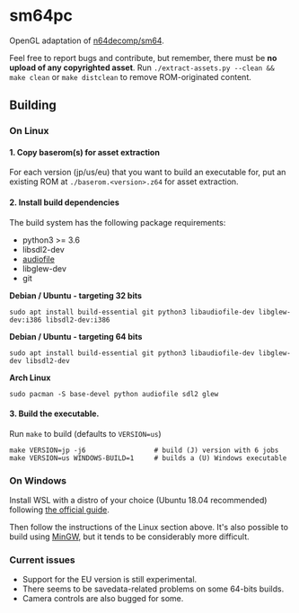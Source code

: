 # sm64pc
OpenGL adaptation of [n64decomp/sm64](https://github.com/n64decomp/sm64). 

Feel free to report bugs and contribute, but remember, there must be **no upload of any copyrighted asset**. 
Run `./extract-assets.py --clean && make clean` or `make distclean` to remove ROM-originated content.

## Building

### On Linux

#### 1. Copy baserom(s) for asset extraction

For each version (jp/us/eu) that you want to build an executable for, put an existing ROM at
`./baserom.<version>.z64` for asset extraction.

#### 2. Install build dependencies

The build system has the following package requirements:
  * python3 >= 3.6
  * libsdl2-dev
  * [audiofile](https://audiofile.68k.org/)
  * libglew-dev
  * git


__Debian / Ubuntu - targeting 32 bits__
```
sudo apt install build-essential git python3 libaudiofile-dev libglew-dev:i386 libsdl2-dev:i386
```
__Debian / Ubuntu - targeting 64 bits__
```
sudo apt install build-essential git python3 libaudiofile-dev libglew-dev libsdl2-dev
```

__Arch Linux__
```
sudo pacman -S base-devel python audiofile sdl2 glew
```

#### 3. Build the executable.

Run `make` to build (defaults to `VERSION=us`)

```
make VERSION=jp -j6                 # build (J) version with 6 jobs
make VERSION=us WINDOWS-BUILD=1     # builds a (U) Windows executable 
```

### On Windows

Install WSL with a distro of your choice (Ubuntu 18.04 recommended) following [the official guide](https://docs.microsoft.com/en-us/windows/wsl/install-win10).


Then follow the instructions of the Linux section above. It's also possible to build using [MinGW](http://www.mingw.org/), but it tends to be considerably more difficult.

### Current issues

 * Support for the EU version is still experimental.
 * There seems to be savedata-related problems on some 64-bits builds.
 * Camera controls are also bugged for some.
